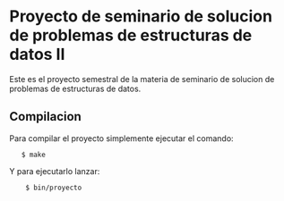 Proyecto de seminario de solucion de problemas de estructuras de datos II
==========================================================================

Este es el proyecto semestral de la materia de seminario de solucion de 
problemas de estructuras de datos.

Compilacion
------------

Para compilar el proyecto simplemente ejecutar el comando:

```
   $ make
```

Y para ejecutarlo lanzar:

```
    $ bin/proyecto
```
